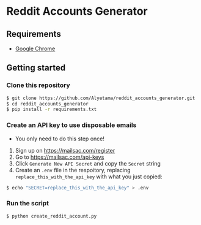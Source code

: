 # Reddit Accounts Generator


## Requirements
- [Google Chrome](https://www.google.com/chrome/)

## Getting started
### Clone this repository
```bash
$ git clone https://github.com/Alyetama/reddit_accounts_generator.git
$ cd reddit_accounts_generator
$ pip install -r requirements.txt
```

### Create an API key to use disposable emails
- You only need to do this step once!
1. Sign up on https://mailsac.com/register
2. Go to https://mailsac.com/api-keys
3. Click `Generate New API Secret` and copy the `Secret` string
5. Create an `.env` file in the respoitory, replacing `replace_this_with_the_api_key` with what you just copied:
```bash
$ echo "SECRET=replace_this_with_the_api_key" > .env
```

### Run the script
```bash
$ python create_reddit_account.py
```
